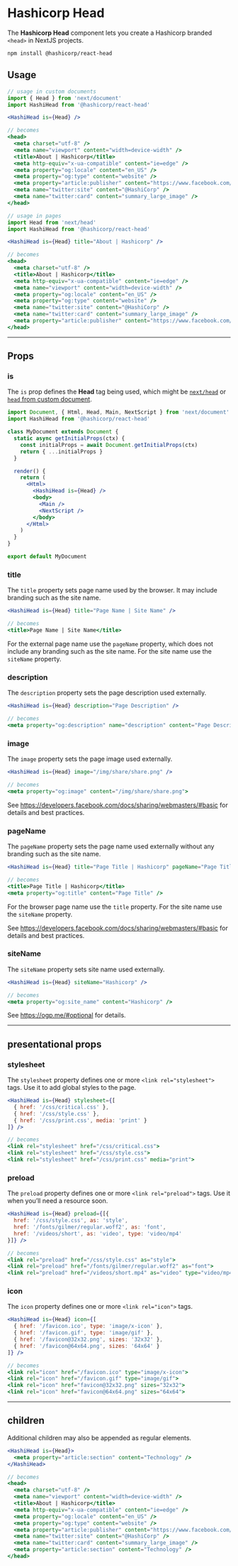 # Hashicorp Head

The **Hashicorp Head** component lets you create a Hashicorp branded `<head>` in NextJS projects.

```shell
npm install @hashicorp/react-head
```

## Usage

```jsx
// usage in custom documents
import { Head } from 'next/document'
import HashiHead from '@hashicorp/react-head'

<HashiHead is={Head} />

// becomes
<head>
  <meta charset="utf-8" />
  <meta name="viewport" content="width=device-width" />
  <title>About | Hashicorp</title>
  <meta http-equiv="x-ua-compatible" content="ie=edge" />
  <meta property="og:locale" content="en_US" />
  <meta property="og:type" content="website" />
  <meta property="article:publisher" content="https://www.facebook.com/HashiCorp/"/>
  <meta name="twitter:site" content="@HashiCorp" />
  <meta name="twitter:card" content="summary_large_image" />
</head>
```

```jsx
// usage in pages
import Head from 'next/head'
import HashiHead from '@hashicorp/react-head'

<HashiHead is={Head} title="About | Hashicorp" />

// becomes
<head>
  <meta charset="utf-8" />
  <title>About | Hashicorp</title>
  <meta http-equiv="x-ua-compatible" content="ie=edge" />
  <meta name="viewport" content="width=device-width" />
  <meta property="og:locale" content="en_US" />
  <meta property="og:type" content="website" />
  <meta name="twitter:site" content="@HashiCorp" />
  <meta name="twitter:card" content="summary_large_image" />
  <meta property="article:publisher" content="https://www.facebook.com/HashiCorp/"/>
</head>
```

---

## Props

### is

The `is` prop defines the **Head** tag being used, which might be [`next/head`](https://nextjs.org/docs/api-reference/next/head) or [`head` from custom document](https://nextjs.org/docs/advanced-features/custom-document).

```jsx
import Document, { Html, Head, Main, NextScript } from 'next/document'
import HashiHead from '@hashicorp/react-head'

class MyDocument extends Document {
  static async getInitialProps(ctx) {
    const initialProps = await Document.getInitialProps(ctx)
    return { ...initialProps }
  }

  render() {
    return (
      <Html>
        <HashiHead is={Head} />
        <body>
          <Main />
          <NextScript />
        </body>
      </Html>
    )
  }
}

export default MyDocument
```

### title

The `title` property sets page name used by the browser. It may include branding such as the site name.

```jsx
<HashiHead is={Head} title="Page Name | Site Name" />

// becomes
<title>Page Name | Site Name</title>
```

For the external page name use the `pageName` property, which does not include any branding such as the site name. For the site name use the `siteName` property.

### description

The `description` property sets the page description used externally.

```jsx
<HashiHead is={Head} description="Page Description" />

// becomes
<meta property="og:description" name="description" content="Page Description">
```

### image

The `image` property sets the page image used externally.

```jsx
<HashiHead is={Head} image="/img/share/share.png" />

// becomes
<meta property="og:image" content="/img/share/share.png">
```

See https://developers.facebook.com/docs/sharing/webmasters/#basic for details and best practices.

### pageName

The `pageName` property sets the page name used externally without any branding such as the site name.

```jsx
<HashiHead is={Head} title="Page Title | Hashicorp" pageName="Page Title" />

// becomes
<title>Page Title | Hashicorp</title>
<meta property="og:title" content="Page Title" />
```

For the browser page name use the `title` property. For the site name use the `siteName` property.

See https://developers.facebook.com/docs/sharing/webmasters/#basic for details and best practices.

### siteName

The `siteName` property sets site name used externally.

```jsx
<HashiHead is={Head} siteName="Hashicorp" />

// becomes
<meta property="og:site_name" content="Hashicorp" />
```

See https://ogp.me/#optional for details.

---

## presentational props

### stylesheet

The `stylesheet` property defines one or more `<link rel="stylesheet">` tags.
Use it to add global styles to the page.

```jsx
<HashiHead is={Head} stylesheet={[
  { href: '/css/critical.css' },
  { href: '/css/style.css' },
  { href: '/css/print.css', media: 'print' }
]} />

// becomes
<link rel="stylesheet" href="/css/critical.css">
<link rel="stylesheet" href="/css/style.css">
<link rel="stylesheet" href="/css/print.css" media="print">
```

### preload

The `preload` property defines one or more `<link rel="preload">` tags.
Use it when you’ll need a resource soon.

```jsx
<HashiHead is={Head} preload={[{
  href: '/css/style.css', as: 'style',
  href: '/fonts/gilmer/regular.woff2', as: 'font',
  href: '/videos/short', as: 'video', type: 'video/mp4'
}]} />

// becomes
<link rel="preload" href="/css/style.css" as="style">
<link rel="preload" href="/fonts/gilmer/regular.woff2" as="font">
<link rel="preload" href="/videos/short.mp4" as="video" type="video/mp4">
```

### icon

The `icon` property defines one or more `<link rel="icon">` tags.

```jsx
<HashiHead is={Head} icon={[
  { href: '/favicon.ico', type: 'image/x-icon' },
  { href: '/favicon.gif', type: 'image/gif' },
  { href: '/favicon@32x32.png', sizes: '32x32' },
  { href: '/favicon@64x64.png', sizes: '64x64' }
]} />

// becomes
<link rel="icon" href="/favicon.ico" type="image/x-icon">
<link rel="icon" href="/favicon.gif" type="image/gif">
<link rel="icon" href="favicon@32x32.png" sizes="32x32">
<link rel="icon" href="favicon@64x64.png" sizes="64x64">
```

---

## children

Additional children may also be appended as regular elements.

```jsx
<HashiHead is={Head}>
  <meta property="article:section" content="Technology" />
</HashiHead>

// becomes
<head>
  <meta charset="utf-8" />
  <meta name="viewport" content="width=device-width" />
  <title>About | Hashicorp</title>
  <meta http-equiv="x-ua-compatible" content="ie=edge" />
  <meta property="og:locale" content="en_US" />
  <meta property="og:type" content="website" />
  <meta property="article:publisher" content="https://www.facebook.com/HashiCorp/"/>
  <meta name="twitter:site" content="@HashiCorp" />
  <meta name="twitter:card" content="summary_large_image" />
  <meta property="article:section" content="Technology" />
</head>
```
